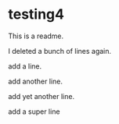 # testing4

This is a readme.

I deleted a bunch of lines again.

add a line.

add another line.

add yet another line.

add a super line